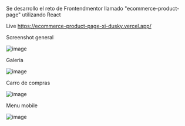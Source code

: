 Se desarrollo el reto de Frontendmentor llamado "ecommerce-product-page" utilizando React

Live
https://ecommerce-product-page-xi-dusky.vercel.app/

Screenshot general

![image](https://github.com/gabrielveliz/ecommerce-product-page/assets/24717811/91566afe-ed24-4efb-8901-1e145a4df7b2)

Galeria

![image](https://github.com/gabrielveliz/ecommerce-product-page/assets/24717811/3800d32a-1938-4dd3-902d-3c8c71d2061e)

Carro de compras

![image](https://github.com/gabrielveliz/ecommerce-product-page/assets/24717811/0a954cc3-c3d3-4147-80ac-ed73b0124476)

Menu mobile

![image](https://github.com/gabrielveliz/ecommerce-product-page/assets/24717811/c623e265-702c-4646-a9d2-51354e0d11bf)
